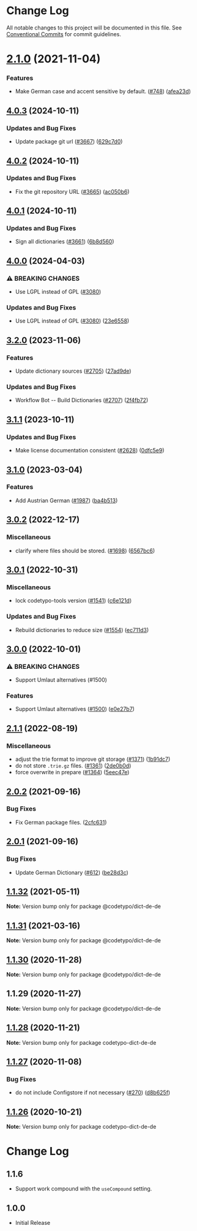# Change Log

All notable changes to this project will be documented in this file.
See [Conventional Commits](https://conventionalcommits.org) for commit guidelines.

# [2.1.0](https://github.com/khulnasoft/codetypo/compare/@codetypo/dict-de-de@2.0.2...@codetypo/dict-de-de@2.1.0) (2021-11-04)


### Features

* Make German case and accent sensitive by default. ([#748](https://github.com/khulnasoft/codetypo/issues/748)) ([afea23d](https://github.com/khulnasoft/codetypo/commit/afea23d9c312cb818e0a50c00fe1d0b282be9b06))





## [4.0.3](https://github.com/khulnasoft/codetypo/compare/@codetypo/dict-de-de@4.0.2...@codetypo/dict-de-de@4.0.3) (2024-10-11)


### Updates and Bug Fixes

* Update package git url ([#3667](https://github.com/khulnasoft/codetypo/issues/3667)) ([629c7d0](https://github.com/khulnasoft/codetypo/commit/629c7d0a5e1bacad1d3874b1f8372edc3494ef97))

## [4.0.2](https://github.com/khulnasoft/codetypo/compare/@codetypo/dict-de-de@4.0.1...@codetypo/dict-de-de@4.0.2) (2024-10-11)


### Updates and Bug Fixes

* Fix the git repository URL ([#3665](https://github.com/khulnasoft/codetypo/issues/3665)) ([ac050b6](https://github.com/khulnasoft/codetypo/commit/ac050b697d57820109995e92fac5ccc32ced1723))

## [4.0.1](https://github.com/khulnasoft/codetypo/compare/@codetypo/dict-de-de@4.0.0...@codetypo/dict-de-de@4.0.1) (2024-10-11)


### Updates and Bug Fixes

* Sign all dictionaries ([#3661](https://github.com/khulnasoft/codetypo/issues/3661)) ([6b8d560](https://github.com/khulnasoft/codetypo/commit/6b8d560cf51a593458ce42bca415859f872cfc97))

## [4.0.0](https://github.com/khulnasoft/codetypo/compare/@codetypo/dict-de-de@3.2.0...@codetypo/dict-de-de@4.0.0) (2024-04-03)


### ⚠ BREAKING CHANGES

* Use LGPL instead of GPL ([#3080](https://github.com/khulnasoft/codetypo/issues/3080))

### Updates and Bug Fixes

* Use LGPL instead of GPL ([#3080](https://github.com/khulnasoft/codetypo/issues/3080)) ([23e6558](https://github.com/khulnasoft/codetypo/commit/23e655853b0a20a6265144920a48df080ac19235))

## [3.2.0](https://github.com/khulnasoft/codetypo/compare/@codetypo/dict-de-de@3.1.1...@codetypo/dict-de-de@3.2.0) (2023-11-06)


### Features

* Update dictionary sources ([#2705](https://github.com/khulnasoft/codetypo/issues/2705)) ([27ad9de](https://github.com/khulnasoft/codetypo/commit/27ad9de120fc71bc1b9a2aacc4407c423aeee2fd))


### Updates and Bug Fixes

* Workflow Bot -- Build Dictionaries ([#2707](https://github.com/khulnasoft/codetypo/issues/2707)) ([2f4fb72](https://github.com/khulnasoft/codetypo/commit/2f4fb72ad0b370c78bdbc19f38ee6a452e767010))

## [3.1.1](https://github.com/khulnasoft/codetypo/compare/@codetypo/dict-de-de@3.1.0...@codetypo/dict-de-de@3.1.1) (2023-10-11)


### Updates and Bug Fixes

* Make license documentation consistent ([#2628](https://github.com/khulnasoft/codetypo/issues/2628)) ([0dfc5e9](https://github.com/khulnasoft/codetypo/commit/0dfc5e918d475a9694ce64bdc74c473d6097af62))

## [3.1.0](https://github.com/khulnasoft/codetypo/compare/@codetypo/dict-de-de@3.0.2...@codetypo/dict-de-de@3.1.0) (2023-03-04)


### Features

* Add Austrian German ([#1987](https://github.com/khulnasoft/codetypo/issues/1987)) ([ba4b513](https://github.com/khulnasoft/codetypo/commit/ba4b5134d6832fc20e1e897df358e93554591958))

## [3.0.2](https://github.com/khulnasoft/codetypo/compare/@codetypo/dict-de-de@3.0.1...@codetypo/dict-de-de@3.0.2) (2022-12-17)


### Miscellaneous

* clarify where files should be stored. ([#1698](https://github.com/khulnasoft/codetypo/issues/1698)) ([6567bc6](https://github.com/khulnasoft/codetypo/commit/6567bc62130404cb32945bdcc3bf07316c839396))

## [3.0.1](https://github.com/khulnasoft/codetypo/compare/@codetypo/dict-de-de@3.0.0...@codetypo/dict-de-de@3.0.1) (2022-10-31)


### Miscellaneous

* lock codetypo-tools version ([#1541](https://github.com/khulnasoft/codetypo/issues/1541)) ([c6e121d](https://github.com/khulnasoft/codetypo/commit/c6e121dbdeee185db7abef45fb7366a507227e07))


### Updates and Bug Fixes

* Rebuild dictionaries to reduce size ([#1554](https://github.com/khulnasoft/codetypo/issues/1554)) ([ec711d3](https://github.com/khulnasoft/codetypo/commit/ec711d37264b90f028c61f05c1e46e11ad8e76c3))

## [3.0.0](https://github.com/khulnasoft/codetypo/compare/@codetypo/dict-de-de@2.1.1...@codetypo/dict-de-de@3.0.0) (2022-10-01)


### ⚠ BREAKING CHANGES

* Support Umlaut alternatives (#1500)

### Features

* Support Umlaut alternatives ([#1500](https://github.com/khulnasoft/codetypo/issues/1500)) ([e0e27b7](https://github.com/khulnasoft/codetypo/commit/e0e27b77b0050282e1b513c2909576c32efddfa6))

## [2.1.1](https://github.com/khulnasoft/codetypo/compare/@codetypo/dict-de-de@2.1.0...@codetypo/dict-de-de@2.1.1) (2022-08-19)


### Miscellaneous

* adjust the trie format to improve git storage ([#1371](https://github.com/khulnasoft/codetypo/issues/1371)) ([1b91dc7](https://github.com/khulnasoft/codetypo/commit/1b91dc7ff869ca1d7ece87910da9adce12504085))
* do not store `.trie.gz` files. ([#1361](https://github.com/khulnasoft/codetypo/issues/1361)) ([2de0b0d](https://github.com/khulnasoft/codetypo/commit/2de0b0df4b8addfd69e2e6899c05f8b502799b7c))
* force overwrite in prepare ([#1364](https://github.com/khulnasoft/codetypo/issues/1364)) ([5eec47e](https://github.com/khulnasoft/codetypo/commit/5eec47e223f1dd6370fcbc3c1b6b0361c92bbddf))

## [2.0.2](https://github.com/khulnasoft/codetypo/compare/@codetypo/dict-de-de@2.0.1...@codetypo/dict-de-de@2.0.2) (2021-09-16)


### Bug Fixes

* Fix German package files. ([2cfc631](https://github.com/khulnasoft/codetypo/commit/2cfc63178d8039b70c3b486c30506ea24027aa26))





## [2.0.1](https://github.com/khulnasoft/codetypo/compare/@codetypo/dict-de-de@1.1.32...@codetypo/dict-de-de@2.0.1) (2021-09-16)


### Bug Fixes

* Update German Dictionary ([#612](https://github.com/khulnasoft/codetypo/issues/612)) ([be28d3c](https://github.com/khulnasoft/codetypo/commit/be28d3c47d05c0ed1210bbad2b257132e3a72acc))





## [1.1.32](https://github.com/khulnasoft/codetypo/compare/@codetypo/dict-de-de@1.1.31...@codetypo/dict-de-de@1.1.32) (2021-05-11)

**Note:** Version bump only for package @codetypo/dict-de-de





## [1.1.31](https://github.com/khulnasoft/codetypo/compare/@codetypo/dict-de-de@1.1.30...@codetypo/dict-de-de@1.1.31) (2021-03-16)

**Note:** Version bump only for package @codetypo/dict-de-de





## [1.1.30](https://github.com/khulnasoft/codetypo/compare/@codetypo/dict-de-de@1.1.29...@codetypo/dict-de-de@1.1.30) (2020-11-28)

**Note:** Version bump only for package @codetypo/dict-de-de





## 1.1.29 (2020-11-27)

**Note:** Version bump only for package @codetypo/dict-de-de





## [1.1.28](https://github.com/khulnasoft/codetypo/compare/codetypo-dict-de-de@1.1.27...codetypo-dict-de-de@1.1.28) (2020-11-21)

**Note:** Version bump only for package codetypo-dict-de-de

## [1.1.27](https://github.com/khulnasoft/codetypo/compare/codetypo-dict-de-de@1.1.26...codetypo-dict-de-de@1.1.27) (2020-11-08)

### Bug Fixes

- do not include Configstore if not necessary ([#270](https://github.com/khulnasoft/codetypo/issues/270)) ([d8b625f](https://github.com/khulnasoft/codetypo/commit/d8b625f2f42d5cc6c4a9390216ac1e5037886e44))

## [1.1.26](https://github.com/khulnasoft/codetypo/compare/codetypo-dict-de-de@1.1.25...codetypo-dict-de-de@1.1.26) (2020-10-21)

**Note:** Version bump only for package codetypo-dict-de-de

# Change Log

## 1.1.6

- Support work compound with the `useCompound` setting.

## 1.0.0

- Initial Release

